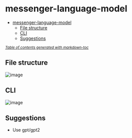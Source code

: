 # messenger-language-model

- [messenger-language-model](#messenger-language-model)
  * [File structure](#file-structure)
  * [CLI](#cli)
  * [Suggestions](#suggestions)

<small><i><a href='http://ecotrust-canada.github.io/markdown-toc/'>Table of contents generated with markdown-toc</a></i></small>

## File structure

![image](https://user-images.githubusercontent.com/46422752/208238537-d60008c8-e150-4bbd-b13e-8ab6fb799ce9.png)

## CLI
![image](https://user-images.githubusercontent.com/46422752/208242339-55fea332-e8d4-4a27-876f-50f781446eac.png)




## Suggestions
- Use gpt/gpt2

